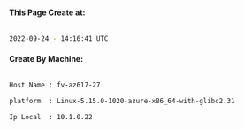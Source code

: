 
   
#### This Page Create at:

```bash

2022-09-24 - 14:16:41 UTC

```

#### Create By Machine:

```bash

Host Name : fv-az617-27

platform  : Linux-5.15.0-1020-azure-x86_64-with-glibc2.31

Ip Local  : 10.1.0.22

```

